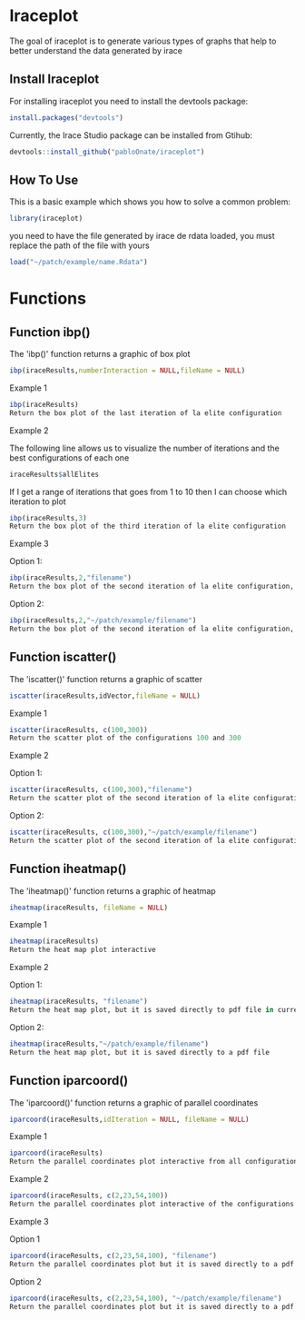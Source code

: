 
# Iraceplot

<!-- badges: start -->
<!-- badges: end -->

The goal of iraceplot is to generate various types of graphs that help to
better understand the data generated by irace

## Install Iraceplot

For installing iraceplot you need to install the devtools package:

``` r
install.packages("devtools")
```
Currently, the Irace Studio package can be installed from Gtihub:

``` r
devtools::install_github("pabloOnate/iraceplot")
```

## How To Use

This is a basic example which shows you how to solve a common problem:

``` r
library(iraceplot)
```

you need to have the file generated by irace de rdata loaded, you must replace the path of the file with yours

``` r
load("~/patch/example/name.Rdata")
```

# Functions

## Function ibp()

The 'ibp()' function returns a graphic of box plot

``` r
ibp(iraceResults,numberInteraction = NULL,fileName = NULL)
```

Example 1

``` r
ibp(iraceResults)
Return the box plot of the last iteration of la elite configuration
```

Example 2

The following line allows us to visualize the number of iterations and the best configurations of each one
``` r
iraceResults$allElites
```

If I get a range of iterations that goes from 1 to 10 then I can choose which iteration to plot

``` r
ibp(iraceResults,3)
Return the box plot of the third iteration of la elite configuration

```

Example 3

Option 1:

``` r
ibp(iraceResults,2,"filename")
Return the box plot of the second iteration of la elite configuration, but it is saved directly to pdf file in current directory
```

Option 2:

``` r
ibp(iraceResults,2,"~/patch/example/filename")
Return the box plot of the second iteration of la elite configuration, but it is saved directly to a pdf file
```

## Function iscatter()

The 'iscatter()' function returns a graphic of scatter

``` r
iscatter(iraceResults,idVector,fileName = NULL)
```
Example 1

``` r
iscatter(iraceResults, c(100,300))
Return the scatter plot of the configurations 100 and 300
```
Example 2

Option 1:

``` r
iscatter(iraceResults, c(100,300),"filename")
Return the scatter plot of the second iteration of la elite configuration, but it is saved directly to pdf file in current directory
```

Option 2:

``` r
iscatter(iraceResults, c(100,300),"~/patch/example/filename")
Return the scatter plot of the second iteration of la elite configuration, but it is saved directly to a pdf file
```

## Function iheatmap()

The 'iheatmap()' function returns a graphic of heatmap

``` r
iheatmap(iraceResults, fileName = NULL)
```
Example 1

``` r
iheatmap(iraceResults)
Return the heat map plot interactive
```
Example 2

Option 1:

``` r
iheatmap(iraceResults, "filename")
Return the heat map plot, but it is saved directly to pdf file in current directory
```

Option 2:

``` r
iheatmap(iraceResults,"~/patch/example/filename")
Return the heat map plot, but it is saved directly to a pdf file
``` 

## Function iparcoord()

The 'iparcoord()' function returns a graphic of parallel coordinates

``` r
iparcoord(iraceResults,idIteration = NULL, fileName = NULL)
```
Example 1

``` r
iparcoord(iraceResults)
Return the parallel coordinates plot interactive from all configurations 
```

Example 2

``` r
iparcoord(iraceResults, c(2,23,54,100))
Return the parallel coordinates plot interactive of the configurations  entered 
```

Example 3

Option 1

``` r
iparcoord(iraceResults, c(2,23,54,100), "filename")
Return the parallel coordinates plot but it is saved directly to a pdf file in current directory
```

Option 2

``` r
iparcoord(iraceResults, c(2,23,54,100), "~/patch/example/filename")
Return the parallel coordinates plot but it is saved directly to a pdf file
```
